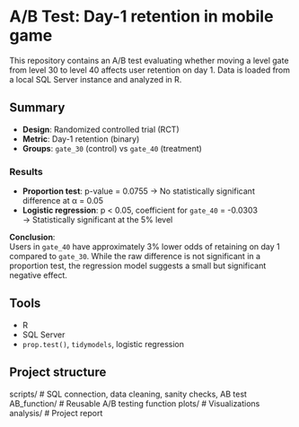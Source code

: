 # A/B Test: Day-1 retention in mobile game

This repository contains an A/B test evaluating whether moving a level gate from level 30 to level 40 affects user retention on day 1. Data is loaded from a local SQL Server instance and analyzed in R.

## Summary

- **Design**: Randomized controlled trial (RCT)
- **Metric**: Day-1 retention (binary)
- **Groups**: `gate_30` (control) vs `gate_40` (treatment)

### Results

- **Proportion test**: p-value = 0.0755 → No statistically significant difference at α = 0.05  
- **Logistic regression**: p < 0.05, coefficient for `gate_40` = -0.0303  
  → Statistically significant at the 5% level

**Conclusion**:  
Users in `gate_40` have approximately 3% lower odds of retaining on day 1 compared to `gate_30`. While the raw difference is not significant in a proportion test, the regression model suggests a small but significant negative effect.

## Tools

- R  
- SQL Server  
- `prop.test()`, `tidymodels`, logistic regression

## Project structure

scripts/ # SQL connection, data cleaning, sanity checks, AB test 
AB_function/ # Reusable A/B testing function
plots/ # Visualizations 
analysis/ # Project report 